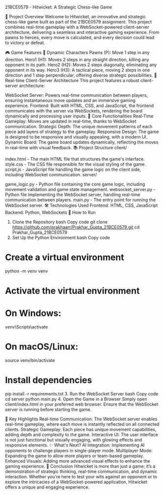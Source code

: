 21BCE0579 - Hitwicket: A Strategic Chess-like Game
<!-- Replace with an actual image or GIF of your game -->

🚀 Project Overview
Welcome to Hitwicket, an innovative and strategic chess-like game built as part of the 21BCE0579 assignment. This project combines real-time gameplay with a WebSocket-powered client-server architecture, delivering a seamless and interactive gaming experience. From pawns to heroes, every move is calculated, and every decision could lead to victory or defeat.

🎮 Game Features
🧩 Dynamic Characters
Pawns (P): Move 1 step in any direction.
Hero1 (H1): Moves 2 steps in any straight direction, killing any opponent in its path.
Hero2 (H2): Moves 2 steps diagonally, eliminating any opponent in its way.
Hero3 (H3): A tactical piece, moving 2 steps in one direction and 1 step perpendicular, offering diverse strategic possibilities.
🔗 Real-time Client-Server Architecture
This project features a robust client-server architecture:

WebSocket Server: Powers real-time communication between players, ensuring instantaneous move updates and an immersive gaming experience.
Frontend: Built with HTML, CSS, and JavaScript, the frontend communicates with the server via WebSockets, rendering the board dynamically and processing user inputs.
🌟 Core Functionalities
Real-Time Gameplay: Moves are updated in real-time, thanks to WebSocket communication.
Strategic Depth: The unique movement patterns of each piece add layers of strategy to the gameplay.
Responsive Design: The game is designed to be responsive and visually appealing, with a modern UI.
Dynamic Board: The game board updates dynamically, reflecting the moves in real-time with visual feedback.
📚 Project Structure
client/

index.html - The main HTML file that structures the game's interface.
style.css - The CSS file responsible for the visual styling of the game.
script.js - JavaScript file handling the game logic on the client side, including WebSocket communication.
server/

game_logic.py - Python file containing the core game logic, including movement validation and game state management.
websocket_server.py - Python file implementing the WebSocket server, handling real-time communication between players.
main.py - The entry point for running the WebSocket server.
🛠️ Technologies Used
Frontend: HTML, CSS, JavaScript
Backend: Python, WebSockets
🚀 How to Run
1. Clone the Repository
bash
Copy code
git clone https://github.com/prakhaarr/Prakhar_Gupta_21BCE0579.git
cd Prakhar_Gupta_21BCE0579
2. Set Up the Python Environment
bash
Copy code
# Create a virtual environment
python -m venv venv

# Activate the virtual environment
# On Windows:
venv\Scripts\activate
# On macOS/Linux:
source venv/bin/activate

# Install dependencies
pip install -r requirements.txt
3. Run the WebSocket Server
bash
Copy code
cd server
python main.py
4. Open the Game in a Browser
Simply open client/index.html in your preferred web browser. Ensure that the WebSocket server is running before starting the game.

🔑 Key Highlights
Real-time Communication: The WebSocket server enables real-time gameplay, where each move is instantly reflected on all connected clients.
Strategic Gameplay: Each piece has unique movement capabilities, adding depth and complexity to the game.
Interactive UI: The user interface is not just functional but visually engaging, with glowing effects and responsive elements.
✨ What's Next?
AI Integration: Implementing AI opponents to challenge players in single-player mode.
Multiplayer Mode: Expanding the game to allow more players or team-based gameplay.
Enhanced Visuals: Adding more advanced visual effects to enhance the gaming experience.
🎯 Conclusion
Hitwicket is more than just a game; it’s a demonstration of strategic thinking, real-time communication, and dynamic interaction. Whether you're here to test your wits against an opponent or to explore the intricacies of a WebSocket-powered application, Hitwicket offers a unique and engaging experience.

